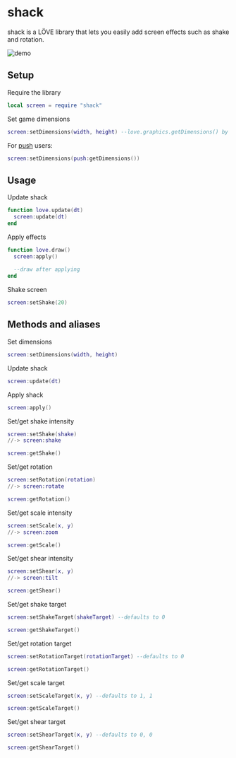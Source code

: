 shack
==============

shack is a LÖVE library that lets you easily add screen effects such as shake and rotation.

![demo][demo]

Setup
----------------

Require the library
```lua
local screen = require "shack"
```

Set game dimensions
```lua
screen:setDimensions(width, height) --love.graphics.getDimensions() by default
```

For [push](https://github.com/Ulydev/push) users:
```lua
screen:setDimensions(push:getDimensions())
```

Usage
----------------

Update shack
```lua
function love.update(dt)
  screen:update(dt)
end
```

Apply effects
```lua
function love.draw()
  screen:apply()
  
  --draw after applying
end
```

Shake screen
```lua
screen:setShake(20)
```

Methods and aliases
----------------

Set dimensions
```lua
screen:setDimensions(width, height)
```

Update shack
```lua
screen:update(dt)
```

Apply shack
```lua
screen:apply()
```

Set/get shake intensity
```lua
screen:setShake(shake)
//-> screen:shake

screen:getShake()
```

Set/get rotation
```lua
screen:setRotation(rotation)
//-> screen:rotate

screen:getRotation()
```

Set/get scale intensity
```lua
screen:setScale(x, y)
//-> screen:zoom

screen:getScale()
```

Set/get shear intensity
```lua
screen:setShear(x, y)
//-> screen:tilt

screen:getShear()
```

Set/get shake target
```lua
screen:setShakeTarget(shakeTarget) --defaults to 0

screen:getShakeTarget()
```

Set/get rotation target
```lua
screen:setRotationTarget(rotationTarget) --defaults to 0

screen:getRotationTarget()
```

Set/get scale target
```lua
screen:setScaleTarget(x, y) --defaults to 1, 1

screen:getScaleTarget()
```

Set/get shear target
```lua
screen:setShearTarget(x, y) --defaults to 0, 0

screen:getShearTarget()
```

[demo]: https://media.giphy.com/media/l0K4hgmCL9PLzYYTe/giphy.gif
